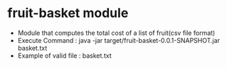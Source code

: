 # fruit-basket module
* Module that computes the total cost of a list of fruit(csv file format)
* Execute Command : java -jar target/fruit-basket-0.0.1-SNAPSHOT.jar basket.txt
* Example of valid file : basket.txt
